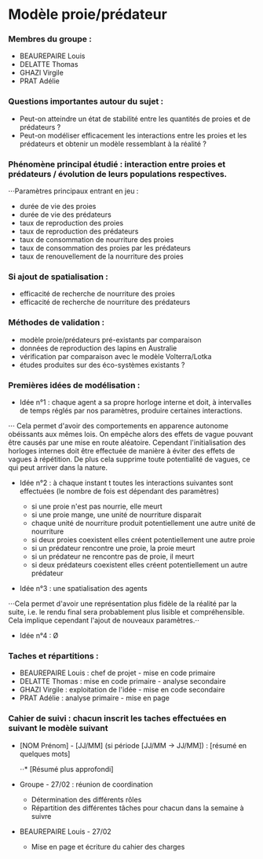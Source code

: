 # Modèle proie/prédateur


### Membres du groupe :

 + BEAUREPAIRE Louis
 + DELATTE Thomas
 + GHAZI Virgile
 + PRAT Adélie
 
 
### Questions importantes autour du sujet :

 + Peut-on atteindre un état de stabilité entre les quantités de proies et de prédateurs ?
 + Peut-on modéliser efficacement les interactions entre les proies et les prédateurs et obtenir un modèle ressemblant à la réalité ?
  
  
### Phénomène principal étudié : interaction entre proies et prédateurs / évolution de leurs populations respectives.

⋅⋅⋅Paramètres principaux entrant en jeu :

 + durée de vie des proies
 + durée de vie des prédateurs
 + taux de reproduction des proies
 + taux de reproduction des prédateurs
 + taux de consommation de nourriture des proies
 + taux de consommation des proies par les prédateurs
 + taux de renouvellement de la nourriture des proies

### Si ajout de spatialisation :
 + efficacité de recherche de nourriture des proies
 + efficacité de recherche de nourriture des prédateurs
 
 
### Méthodes de validation :

 + modèle proie/prédateurs pré-existants par comparaison
 + données de reproduction des lapins en Australie
 + vérification par comparaison avec le modèle Volterra/Lotka
 + études produites sur des éco-systèmes existants ?
 
 
### Premières idées de modélisation :
 + Idée n°1 : chaque agent a sa propre horloge interne et doit, à intervalles de temps réglés par nos paramètres, produire certaines interactions.
 
⋅⋅⋅ Cela permet d'avoir des comportements en apparence autonome obéissants aux mêmes lois. On empêche alors des effets de vague pouvant être causés par une mise en route aléatoire. Cependant l'initialisation des horloges internes doit être effectuée de manière à éviter des effets de vagues à répétition. De plus cela supprime toute potentialité de vagues, ce qui peut arriver dans la nature.

 + Idée n°2 : à chaque instant t toutes les interactions suivantes sont effectuées (le nombre de fois est dépendant des paramètres)
 
      * si une proie n'est pas nourrie, elle meurt
      * si une proie mange, une unité de nourriture disparait
      * chaque unité de nourriture produit potentiellement une autre unité de nourriture
      * si deux proies coexistent elles créent potentiellement une autre proie
      * si un prédateur rencontre une proie, la proie meurt
      * si un prédateur ne rencontre pas de proie, il meurt
      * si deux prédateurs coexistent elles créent potentiellement un autre prédateur

 + Idée n°3 : une spatialisation des agents
      
 ⋅⋅⋅Cela permet d'avoir une représentation plus fidèle de la réalité par la suite, i.e. le rendu final sera probablement plus lisible et compréhensible. Cela implique cependant l'ajout de nouveaux paramètres.⋅⋅
 
 + Idée n°4 : Ø
 
 
### Taches et répartitions :

 + BEAUREPAIRE Louis : chef de projet - mise en code primaire
 + DELATTE Thomas : mise en code primaire - analyse secondaire
 + GHAZI Virgile : exploitation de l'idée - mise en code secondaire
 + PRAT Adélie : analyse primaire - mise en page
 


### Cahier de suivi : chacun inscrit les taches effectuées en suivant le modèle suivant

 + [NOM Prénom] - [JJ/MM] (si période [JJ/MM -> JJ/MM]) : [résumé en quelques mots]
 
    ⋅⋅* [Résumé plus approfondi]
        
 + Groupe - 27/02 : réunion de coordination
 
   * Détermination des différents rôles
   * Répartition des différentes tâches pour chacun dans la semaine à suivre
        
 + BEAUREPAIRE Louis - 27/02
 
    * Mise en page et écriture du cahier des charges
